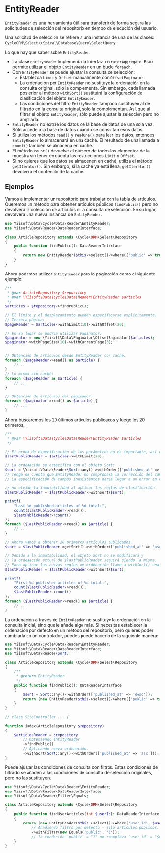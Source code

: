 # EntityReader

`EntityReader` es una herramienta útil para transferir de forma segura las solicitudes de selección del repositorio en tiempo de ejecución del usuario.

Una solicitud de selección se refiere a una instancia de una de las clases: ``CycleORM\Select`` o ``Spiral\Database\Query\SelectQuery``.

Lo que hay que saber sobre `EntityReader`:

* La clase `EntityReader` implementa la interfaz `IteratorAggregate`. Esto permite utilizar el objeto `EntityReader` en un bucle `foreach`.
* Con `EntityReader` se puede ajustar la consulta de selección:
  - Establezca `Limit` y `Offset` manualmente con `OffsetPaginator`.
  - La ordenación por `EntityReader` no sustituye la ordenación en la consulta original, sólo la complementa. Sin embargo, cada llamada posterior al método `withSort()` sustituirá la configuración de clasificación del objeto `EntityReader`.
  - Las condiciones del filtro `EntityReader` tampoco sustituyen al de filtrado en la consulta original, solo la complementan. Así, que al filtrar el objeto `EntityReader`, sólo puede ajustar la selección pero no ampliarla.
* `EntityReader` no extrae los datos de la base de datos de una sola vez. Sólo accede a la base de datos cuando se consultan esos datos.
* Si utiliza los métodos `read()` y `readOne()` para leer los datos, entonces `EntityReader` lo almacenará en una caché. El resultado de una llamada a `count()` también se almacena en caché.
* El método `count()` devuelve el número de todos los elementos de la muestra sin tener en cuenta las restricciones `Limit` y `Offset`.
* Si no quieres que los datos se almacenen en caché, utiliza el método `getIterator()`. Sin embargo, si la caché ya está llena, `getIterator()` devolverá el contenido de la caché.

## Ejemplos

Vamos a implementar un repositorio para trabajar con la tabla de artículos. Queremos un método para obtener artículos públicos `findPublic()`
pero no devolverá la colección de artículos ni la consulta de selección. En su lugar, devolverá una nueva instancia de `EntityReader`:

```php
use Yiisoft\Data\Cycle\Data\Reader\EntityReader;
use Yiisoft\Data\Reader\DataReaderInterface;

class ArticleRepository extends \Cycle\ORM\Select\Repository
{
    public function findPublic(): DataReaderInterface
    {
        return new EntityReader($this->select()->where(['public' => true]));
    }
}
```

Ahora podemos utilizar `EntityReader` para la paginación como el siguiente ejemplo:

```php
/**
 * @var ArticleRepository $repository
 * @var \Yiisoft\Data\Cycle\Data\Reader\EntityReader $articles
 */
$articles = $repository->findPublic();

// El límite y el desplazamiento pueden especificarse explícitamente.
// Tercera página:
$pageReader = $articles->withLimit(10)->withOffset(20);

// En su lugar se podría utilizar Paginator.
$paginator = new \Yiisoft\Data\Paginator\OffsetPaginator($articles);
$paginator->withPageSize(10)->withCurrentPage(3);


// Obtención de artículos desde EntityReader con caché:
foreach ($pageReader->read() as $article) {
    // ...
}
// Lo mismo sin caché:
foreach ($pageReader as $article) {
    // ...
}

// Obtención de artículos del paginador:
foreach ($paginator->read() as $article) {
    // ...
}
```

Ahora buscaremos los 20 últimos artículos publicados y luego los 20 primeros.

```php
/**
 * @var \Yiisoft\Data\Cycle\Data\Reader\EntityReader $articles
 */

// El orden de especificación de los parámetros no es importante, así que empecemos por el límite
$lastPublicReader = $articles->withLimit(20);

// La ordenación se especifica con el objeto Sort:
$sort = \Yiisoft\Data\Reader\Sort::any()->withOrder(['published_at' => 'desc']);
// Tenga en cuenta que EntityReader no comprobará la corrección del campo Sort.
// La especificación de campos inexistentes daría lugar a un error en el código de Cycle.

// No olvide la inmutabilidad al aplicar las reglas de clasificación
$lastPublicReader = $lastPublicReader->withSort($sort);

printf(
    "Last %d published articles of %d total:",
    count($lastPublicReader->read()),
    $lastPublicReader->count()
);
foreach ($lastPublicReader->read() as $article) {
    // ...
}

// Ahora vamos a obtener 20 primeros artículos publicados
$sort = $lastPublicReader->getSort()->withOrder(['published_at' => 'asc']);

// Debido a la inmutabilidad, el objeto Sort no se modificará y
// la ordenación actual de $lastPublicReader seguirá siendo la misma.
// Para aplicar las nuevas reglas de ordenación llame a withSort() una vez más:
$lastPublicReader = $lastPublicReader->withSort($sort);

printf(
    "First %d published articles of %d total:",
    count($lastPublicReader->read()),
    $lastPublicReader->count()
);
foreach ($lastPublicReader->read() as $article) {
    // ...
}
```

La ordenación a través de `EntityReader` no sustituye la ordenación en la consulta inicial, sino que le añade algo más.
Si necesitas establecer la ordenación por defecto en un método del repositorio, pero quieres poder cambiarla en un controlador, puedes puede hacerlo de la siguiente manera:

```php
use Yiisoft\Data\Cycle\Data\Reader\EntityReader;
use Yiisoft\Data\Reader\DataReaderInterface;
use Yiisoft\Data\Reader\Sort;

class ArticleRepository extends \Cycle\ORM\Select\Repository
{
    /**
     * @return EntityReader
     */
    public function findPublic(): DataReaderInterface
    {
        $sort = Sort::any()->withOrder(['published_at' => 'desc']);
        return (new EntityReader($this->select()->where(['public' => true])))->withSort($sort);
    }
}

// class SiteController ... {

function index(ArticleRepository $repository)
{
    $articlesReader = $repository
        // Obteniendo EntityReader
        ->findPublic()
        // Aplicando nueva ordenación.
        ->withSort(Sort::any()->withOrder(['published_at' => 'asc']));
}
```
Puede ajustar las condiciones de consulta con filtros. Estas condiciones de filtrado se añaden a las condiciones de consulta de selección originales, pero no las sustituyen.

```php
use Yiisoft\Data\Cycle\Data\Reader\EntityReader;
use Yiisoft\Data\Reader\DataReaderInterface;
use Yiisoft\Data\Reader\Filter\Equals;

class ArticleRepository extends \Cycle\ORM\Select\Repository
{
    public function findUserArticles(int $userId): DataReaderInterface
    {
        return (new EntityReader($this->select()->where('user_id', $userId)))
            // Añadiendo filtro por defecto - sólo artículos públicos.
            ->withFilter(new Equals('public', '1'));
            // la condición `public` = "1" no reemplaza `user_id` = "$userId"
    }
}
```
